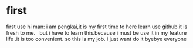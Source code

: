 # first
first use 
hi man:
   i am pengkai,it is my first time to here learn use github.it is fresh to me.
   but i have to learn this.because i must be use it in my feature life .it is too convenient.
   so this is my job. i just want do it 
   byebye everyone
